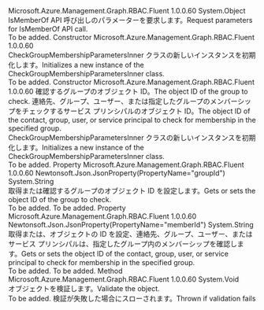 <Type Name="CheckGroupMembershipParametersInner" FullName="Microsoft.Azure.Management.Graph.RBAC.Fluent.Models.CheckGroupMembershipParametersInner">
  <TypeSignature Language="C#" Value="public class CheckGroupMembershipParametersInner" />
  <TypeSignature Language="ILAsm" Value=".class public auto ansi beforefieldinit CheckGroupMembershipParametersInner extends System.Object" />
  <TypeSignature Language="DocId" Value="T:Microsoft.Azure.Management.Graph.RBAC.Fluent.Models.CheckGroupMembershipParametersInner" />
  <TypeSignature Language="VB.NET" Value="Public Class CheckGroupMembershipParametersInner" />
  <TypeSignature Language="F#" Value="type CheckGroupMembershipParametersInner = class" />
  <AssemblyInfo>
    <AssemblyName>Microsoft.Azure.Management.Graph.RBAC.Fluent</AssemblyName>
    <AssemblyVersion>1.0.0.60</AssemblyVersion>
  </AssemblyInfo>
  <Base>
    <BaseTypeName>System.Object</BaseTypeName>
  </Base>
  <Interfaces />
  <Docs>
    <summary>
            <span data-ttu-id="b5db9-101">IsMemberOf API 呼び出しのパラメーターを要求します。</span><span class="sxs-lookup"><span data-stu-id="b5db9-101">Request parameters for IsMemberOf API call.</span></span>
            </summary>
    <remarks>To be added.</remarks>
  </Docs>
  <Members>
    <Member MemberName=".ctor">
      <MemberSignature Language="C#" Value="public CheckGroupMembershipParametersInner ();" />
      <MemberSignature Language="ILAsm" Value=".method public hidebysig specialname rtspecialname instance void .ctor() cil managed" />
      <MemberSignature Language="DocId" Value="M:Microsoft.Azure.Management.Graph.RBAC.Fluent.Models.CheckGroupMembershipParametersInner.#ctor" />
      <MemberSignature Language="VB.NET" Value="Public Sub New ()" />
      <MemberType>Constructor</MemberType>
      <AssemblyInfo>
        <AssemblyName>Microsoft.Azure.Management.Graph.RBAC.Fluent</AssemblyName>
        <AssemblyVersion>1.0.0.60</AssemblyVersion>
      </AssemblyInfo>
      <Parameters />
      <Docs>
        <summary>
            <span data-ttu-id="b5db9-102">CheckGroupMembershipParametersInner クラスの新しいインスタンスを初期化します。</span><span class="sxs-lookup"><span data-stu-id="b5db9-102">Initializes a new instance of the CheckGroupMembershipParametersInner class.</span></span>
            </summary>
        <remarks>To be added.</remarks>
      </Docs>
    </Member>
    <Member MemberName=".ctor">
      <MemberSignature Language="C#" Value="public CheckGroupMembershipParametersInner (string groupId, string memberId);" />
      <MemberSignature Language="ILAsm" Value=".method public hidebysig specialname rtspecialname instance void .ctor(string groupId, string memberId) cil managed" />
      <MemberSignature Language="DocId" Value="M:Microsoft.Azure.Management.Graph.RBAC.Fluent.Models.CheckGroupMembershipParametersInner.#ctor(System.String,System.String)" />
      <MemberSignature Language="VB.NET" Value="Public Sub New (groupId As String, memberId As String)" />
      <MemberSignature Language="F#" Value="new Microsoft.Azure.Management.Graph.RBAC.Fluent.Models.CheckGroupMembershipParametersInner : string * string -&gt; Microsoft.Azure.Management.Graph.RBAC.Fluent.Models.CheckGroupMembershipParametersInner" Usage="new Microsoft.Azure.Management.Graph.RBAC.Fluent.Models.CheckGroupMembershipParametersInner (groupId, memberId)" />
      <MemberType>Constructor</MemberType>
      <AssemblyInfo>
        <AssemblyName>Microsoft.Azure.Management.Graph.RBAC.Fluent</AssemblyName>
        <AssemblyVersion>1.0.0.60</AssemblyVersion>
      </AssemblyInfo>
      <Parameters>
        <Parameter Name="groupId" Type="System.String" />
        <Parameter Name="memberId" Type="System.String" />
      </Parameters>
      <Docs>
        <param name="groupId"><span data-ttu-id="b5db9-103">確認するグループのオブジェクト ID。</span><span class="sxs-lookup"><span data-stu-id="b5db9-103">The object ID of the group to check.</span></span></param>
        <param name="memberId"><span data-ttu-id="b5db9-104">連絡先、グループ、ユーザー、または指定したグループのメンバーシップをチェックするサービス プリンシパルのオブジェクト ID。</span><span class="sxs-lookup"><span data-stu-id="b5db9-104">The object ID of the contact, group, user, or service principal to check for membership in the specified group.</span></span></param>
        <summary>
            <span data-ttu-id="b5db9-105">CheckGroupMembershipParametersInner クラスの新しいインスタンスを初期化します。</span><span class="sxs-lookup"><span data-stu-id="b5db9-105">Initializes a new instance of the CheckGroupMembershipParametersInner class.</span></span>
            </summary>
        <remarks>To be added.</remarks>
      </Docs>
    </Member>
    <Member MemberName="GroupId">
      <MemberSignature Language="C#" Value="public string GroupId { get; set; }" />
      <MemberSignature Language="ILAsm" Value=".property instance string GroupId" />
      <MemberSignature Language="DocId" Value="P:Microsoft.Azure.Management.Graph.RBAC.Fluent.Models.CheckGroupMembershipParametersInner.GroupId" />
      <MemberSignature Language="VB.NET" Value="Public Property GroupId As String" />
      <MemberSignature Language="F#" Value="member this.GroupId : string with get, set" Usage="Microsoft.Azure.Management.Graph.RBAC.Fluent.Models.CheckGroupMembershipParametersInner.GroupId" />
      <MemberType>Property</MemberType>
      <AssemblyInfo>
        <AssemblyName>Microsoft.Azure.Management.Graph.RBAC.Fluent</AssemblyName>
        <AssemblyVersion>1.0.0.60</AssemblyVersion>
      </AssemblyInfo>
      <Attributes>
        <Attribute>
          <AttributeName>Newtonsoft.Json.JsonProperty(PropertyName="groupId")</AttributeName>
        </Attribute>
      </Attributes>
      <ReturnValue>
        <ReturnType>System.String</ReturnType>
      </ReturnValue>
      <Docs>
        <summary>
            <span data-ttu-id="b5db9-106">取得または確認するグループのオブジェクト ID を設定します。</span><span class="sxs-lookup"><span data-stu-id="b5db9-106">Gets or sets the object ID of the group to check.</span></span>
            </summary>
        <value>To be added.</value>
        <remarks>To be added.</remarks>
      </Docs>
    </Member>
    <Member MemberName="MemberId">
      <MemberSignature Language="C#" Value="public string MemberId { get; set; }" />
      <MemberSignature Language="ILAsm" Value=".property instance string MemberId" />
      <MemberSignature Language="DocId" Value="P:Microsoft.Azure.Management.Graph.RBAC.Fluent.Models.CheckGroupMembershipParametersInner.MemberId" />
      <MemberSignature Language="VB.NET" Value="Public Property MemberId As String" />
      <MemberSignature Language="F#" Value="member this.MemberId : string with get, set" Usage="Microsoft.Azure.Management.Graph.RBAC.Fluent.Models.CheckGroupMembershipParametersInner.MemberId" />
      <MemberType>Property</MemberType>
      <AssemblyInfo>
        <AssemblyName>Microsoft.Azure.Management.Graph.RBAC.Fluent</AssemblyName>
        <AssemblyVersion>1.0.0.60</AssemblyVersion>
      </AssemblyInfo>
      <Attributes>
        <Attribute>
          <AttributeName>Newtonsoft.Json.JsonProperty(PropertyName="memberId")</AttributeName>
        </Attribute>
      </Attributes>
      <ReturnValue>
        <ReturnType>System.String</ReturnType>
      </ReturnValue>
      <Docs>
        <summary>
            <span data-ttu-id="b5db9-107">取得または、オブジェクトの ID を設定、連絡先、グループ、ユーザー、またはサービス プリンシパルは、指定したグループ内のメンバーシップを確認します。</span><span class="sxs-lookup"><span data-stu-id="b5db9-107">Gets or sets the object ID of the contact, group, user, or service principal to check for membership in the specified group.</span></span>
            </summary>
        <value>To be added.</value>
        <remarks>To be added.</remarks>
      </Docs>
    </Member>
    <Member MemberName="Validate">
      <MemberSignature Language="C#" Value="public virtual void Validate ();" />
      <MemberSignature Language="ILAsm" Value=".method public hidebysig newslot virtual instance void Validate() cil managed" />
      <MemberSignature Language="DocId" Value="M:Microsoft.Azure.Management.Graph.RBAC.Fluent.Models.CheckGroupMembershipParametersInner.Validate" />
      <MemberSignature Language="VB.NET" Value="Public Overridable Sub Validate ()" />
      <MemberSignature Language="F#" Value="abstract member Validate : unit -&gt; unit&#xA;override this.Validate : unit -&gt; unit" Usage="checkGroupMembershipParametersInner.Validate " />
      <MemberType>Method</MemberType>
      <AssemblyInfo>
        <AssemblyName>Microsoft.Azure.Management.Graph.RBAC.Fluent</AssemblyName>
        <AssemblyVersion>1.0.0.60</AssemblyVersion>
      </AssemblyInfo>
      <ReturnValue>
        <ReturnType>System.Void</ReturnType>
      </ReturnValue>
      <Parameters />
      <Docs>
        <summary>
            <span data-ttu-id="b5db9-108">オブジェクトを検証します。</span><span class="sxs-lookup"><span data-stu-id="b5db9-108">Validate the object.</span></span>
            </summary>
        <remarks>To be added.</remarks>
        <exception cref="T:Microsoft.Rest.ValidationException">
            <span data-ttu-id="b5db9-109">検証が失敗した場合にスローされます。</span><span class="sxs-lookup"><span data-stu-id="b5db9-109">Thrown if validation fails</span></span>
            </exception>
      </Docs>
    </Member>
  </Members>
</Type>